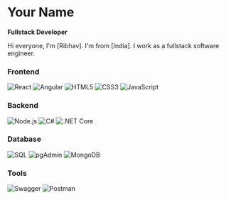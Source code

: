 # Your Name

**Fullstack Developer**

Hi everyone, I'm [Ribhav]. I'm from [India]. I work as a fullstack software engineer.

### Frontend
![React](https://img.icons8.com/color/48/000000/react-native.png) 
![Angular](https://img.icons8.com/color/48/000000/angularjs.png) ![HTML5](https://img.icons8.com/color/48/000000/html-5--v1.png) ![CSS3](https://img.icons8.com/color/48/000000/css3.png) ![JavaScript](https://img.icons8.com/color/48/000000/javascript--v1.png) 

### Backend
![Node.js](https://img.icons8.com/color/48/000000/nodejs.png) ![C#](https://img.icons8.com/color/48/000000/c-sharp-logo.png) ![.NET Core](https://img.icons8.com/color/48/000000/net-core.png)


### Database
![SQL](https://img.icons8.com/ios-filled/50/000000/sql.png) ![pgAdmin](https://img.icons8.com/color/48/000000/postgresql.png) ![MongoDB](https://img.icons8.com/color/48/000000/mongodb.png)


### Tools
![Swagger](https://img.icons8.com/color/48/000000/swagger.png) ![Postman](https://img.icons8.com/dusk/48/000000/postman-api.png)


